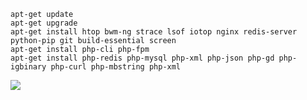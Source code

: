 ```
apt-get update
apt-get upgrade
apt-get install htop bwm-ng strace lsof iotop nginx redis-server python-pip git build-essential screen
apt-get install php-cli php-fpm 
apt-get install php-redis php-mysql php-xml php-json php-gd php-igbinary php-curl php-mbstring php-xml
```

<img src="https://raw.githubusercontent.com/poiuty/chaturbate100.com/master/html/img/github.jpg">
